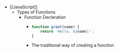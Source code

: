 - [[JavaScript]]
	- Types of Functions
		- Function Decleration
			- ```js
			  function greet(name) {
			      return `Hello, ${name}!`;
			  }
			  ```
			- The traditional way of creating a function